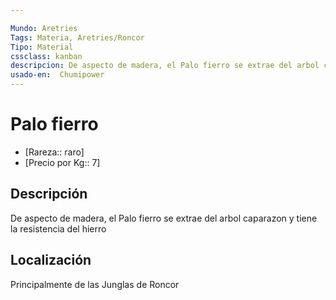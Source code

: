 ```yaml
---

Mundo: Aretries
Tags: Materia, Aretries/Roncor
Tipo: Material
cssclass: kanban
descripcion: De aspecto de madera, el Palo fierro se extrae del arbol caparazon y tiene la resistencia del hierro
usado-en:  Chumipower
---
```

# Palo fierro
- [Rareza:: raro]
- [Precio por Kg:: 7]
## Descripción
De aspecto de madera, el Palo fierro se extrae del arbol caparazon y tiene la resistencia del hierro

## Localización
Principalmente de las Junglas de Roncor